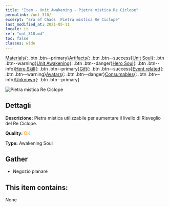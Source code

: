 ```yaml
---
title: "Item - Unit Awakening - Pietra mistica Re Ciclope"
permalink: /unt_310/
excerpt: "Era of Chaos  Pietra mistica Re Ciclope"
last_modified_at: 2021-05-11
locale: it
ref: "unt_310.md"
toc: false
classes: wide
---
```

 [Materials](/ItemsIT/){: .btn .btn--primary}[Artifacts](/ItemsIT/Artifacts/){: .btn .btn--success}[Unit Soul](/ItemsIT/UnitSoul/){: .btn .btn--warning}[Unit Awakening](/ItemsIT/UnitAwakening/){: .btn .btn--danger}[Hero Soul](/ItemsIT/HeroSoul/){: .btn .btn--info}[Hero Skill](/ItemsIT/HeroSkill/){: .btn .btn--primary}[Gift](/ItemsIT/Gift/){: .btn .btn--success}[Event related](/ItemsIT/Events/){: .btn .btn--warning}[Avatars](/ItemsIT/Avatars/){: .btn .btn--danger}[Consumables](/ItemsIT/Consumables/){: .btn .btn--info}[Unknown](/ItemsIT/Unknown/){: .btn .btn--primary}

 ![Pietra mistica Re Ciclope](/images/u/tia_duyanjuren.jpg)

## Dettagli
 **Descrizione:** Pietra mistica utilizzabile per aumentare il livello di Risveglio del Re Ciclope.

 **Quality:** <span style="color: #FF8C00">OK</span>

 **Type:** Awakening Soul

## Gather

*    Negozio planare 

## This item contains:

  None

